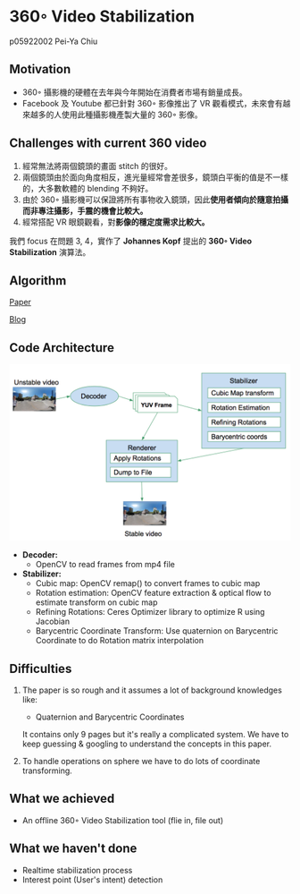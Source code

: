 360◦ Video Stabilization
==
p05922002 Pei-Ya Chiu



Motivation
--

- 360◦ 攝影機的硬體在去年與今年開始在消費者市場有銷量成長。
- Facebook 及 Youtube 都已針對 360◦ 影像推出了 VR 觀看模式，未來會有越來越多的人使用此種攝影機產製大量的 360◦ 影像。

Challenges with current 360 video
-- 

1. 經常無法將兩個鏡頭的畫面 stitch 的很好。
2. 兩個鏡頭由於面向角度相反，進光量經常會差很多，鏡頭白平衡的值是不一樣的，大多數軟體的 blending 不夠好。
3.  由於 360◦ 攝影機可以保證將所有事物收入鏡頭，因此**使用者傾向於隨意拍攝而非專注攝影，手震的機會比較大。**
4. 經常搭配 VR 眼鏡觀看，對**影像的穩定度需求比較大。**

我們 focus 在問題 3, 4，實作了 **Johannes Kopf** 提出的 **360◦ Video Stabilization** 演算法。


Algorithm
--
[Paper](http://dl.acm.org/citation.cfm?id=2982405)

[Blog](https://code.facebook.com/posts/697469023742261/360-video-stabilization-a-new-algorithm-for-smoother-360-video-viewing/)


Code Architecture
--

![](architecture.png)

- **Decoder:**
	- OpenCV to read frames from mp4 file
- **Stabilizer:**
   - Cubic map: OpenCV remap() to convert frames to cubic map 
   - Rotation estimation: OpenCV feature extraction & optical flow to estimate transform on cubic map
   - Refining Rotations: Ceres Optimizer library to optimize R using Jacobian
   - Barycentric Coordinate Transform: Use quaternion on Barycentric Coordinate to do Rotation matrix interpolation


Difficulties
-
1. The paper is so rough and it assumes a lot of background knowledges like:
	-  Quaternion and Barycentric Coordinates
	
	It contains only 9 pages but it's really a complicated system. We have to keep guessing & googling to understand the concepts in this paper.
2. To handle operations on sphere we have to do lots of coordinate transforming. 

   
   
What we achieved
-
- An offline 360◦ Video Stabilization tool (flie in, file out)


What we haven't done
-
- Realtime stabilization process
- Interest point (User's intent) detection